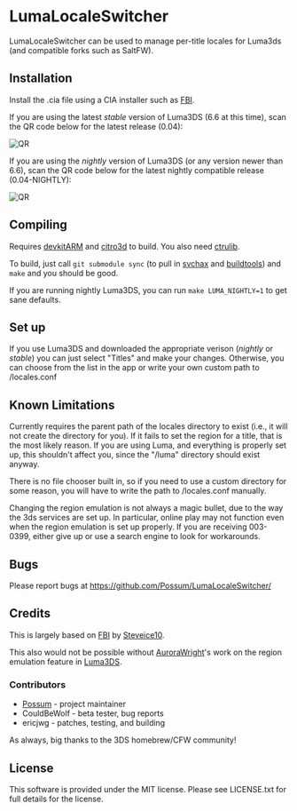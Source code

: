 # LumaLocaleSwitcher

LumaLocaleSwitcher can be used to manage per-title locales for Luma3ds (and
compatible forks such as SaltFW).

## Installation

Install the .cia file using a CIA installer such as
[FBI](https://github.com/Steveice10/FBI/releases).

If you are using the latest *stable* version of Luma3DS (6.6 at this time), scan
the QR code below for the latest release (0.04):

![QR](https://raw.githubusercontent.com/Possum/LumaLocaleSwitcher/master/qr/0.04.png)

If you are using the *nightly* version of Luma3DS (or any version newer than
6.6), scan the QR code below for the latest nightly compatible release
(0.04-NIGHTLY):

![QR](https://raw.githubusercontent.com/Possum/LumaLocaleSwitcher/master/qr/0.04-NIGHTLY.png)


## Compiling

Requires [devkitARM](http://sourceforge.net/projects/devkitpro/files/devkitARM/)
and [citro3d](https://github.com/fincs/citro3d) to build. You also need
[ctrulib](https://github.com/smealum/ctrulib).

To build, just call `git submodule sync` (to pull in
[svchax](https://github.com/aliaspider/svchax) and
[buildtools](git://github.com/Steveice10/buildtools)) and `make` and you should
be good.

If you are running nightly Luma3DS, you can run `make LUMA_NIGHTLY=1` to get
sane defaults.

##  Set up

If you use Luma3DS and downloaded the appropriate verison (*nightly* or
*stable*) you can just select "Titles" and make your changes.  Otherwise, you
can choose from the list in the app or write your own custom path to
/locales.conf

## Known Limitations

Currently requires the parent path of the locales directory to exist (i.e., it
will not create the directory for you). If it fails to set the region for a
title, that is the most likely reason. If you are using Luma, and everything is
properly set up, this shouldn't affect you, since the "/luma" directory should
exist anyway.

There is no file chooser built in, so if you need to use a custom directory for
some reason, you will have to write the path to /locales.conf manually.

Changing the region emulation is not always a magic bullet, due to the way the
3ds services are set up. In particular, online play may not function even when
the region emulation is set up properly. If you are receiving 003-0399, either
give up or use a search engine to look for workarounds.

## Bugs

Please report bugs at https://github.com/Possum/LumaLocaleSwitcher/

## Credits

This is largely based on [FBI](https://github.com/Steveice10/FBI) by
[Steveice10](https://github.com/Steveice10).

This also would not be possible without
[AuroraWright](https://github.com/AuroraWright)'s work on the region emulation
feature in [Luma3DS](https://github.com/AuroraWright/Luma3DS/).

### Contributors

* [Possum](https://github.com/Possum) - project maintainer
* CouldBeWolf - beta tester, bug reports
* ericjwg - patches, testing, and building

As always, big thanks to the 3DS homebrew/CFW community!

## License

This software is provided under the MIT license. Please see LICENSE.txt for full
details for the license.
